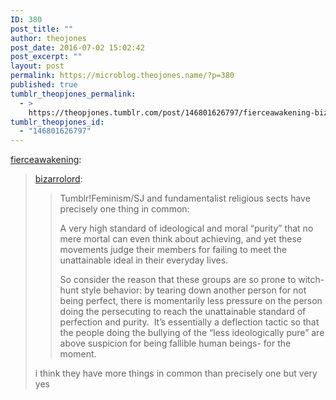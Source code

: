 ```yaml
---
ID: 380
post_title: ""
author: theojones
post_date: 2016-07-02 15:02:42
post_excerpt: ""
layout: post
permalink: https://microblog.theojones.name/?p=380
published: true
tumblr_theopjones_permalink:
  - >
    https://theopjones.tumblr.com/post/146801626797/fierceawakening-bizarrolord
tumblr_theopjones_id:
  - "146801626797"
---
```

<p><a class="tumblr_blog" href="http://fierceawakening.tumblr.com/post/146732103570">fierceawakening</a>:</p>
<blockquote>
<p><a class="tumblr_blog" href="http://bizarrolord.tumblr.com/post/146731984879">bizarrolord</a>:</p>
<blockquote>
<p>Tumblr!Feminism/SJ and fundamentalist religious sects have precisely one thing in common:</p>
<p>A very high standard of ideological and moral “purity” that no mere mortal can even think about achieving, and yet these movements judge their members for failing to meet the unattainable ideal in their everyday lives. </p>
<p>So consider the reason that these groups are so prone to witch-hunt style behavior: by tearing down another person for not being perfect, there is momentarily less pressure on the person doing the persecuting to reach the unattainable standard of perfection and purity.  It’s essentially a deflection tactic so that the people doing the bullying of the “less ideologically pure” are above suspicion for being fallible human beings- for the moment.</p>
</blockquote>
<p>i think they have more things in common than precisely one but very yes</p>
</blockquote>